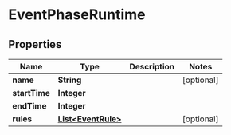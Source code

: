 

# EventPhaseRuntime


## Properties

| Name | Type | Description | Notes |
|------------ | ------------- | ------------- | -------------|
|**name** | **String** |  |  [optional] |
|**startTime** | **Integer** |  |  |
|**endTime** | **Integer** |  |  |
|**rules** | [**List&lt;EventRule&gt;**](EventRule.md) |  |  [optional] |



